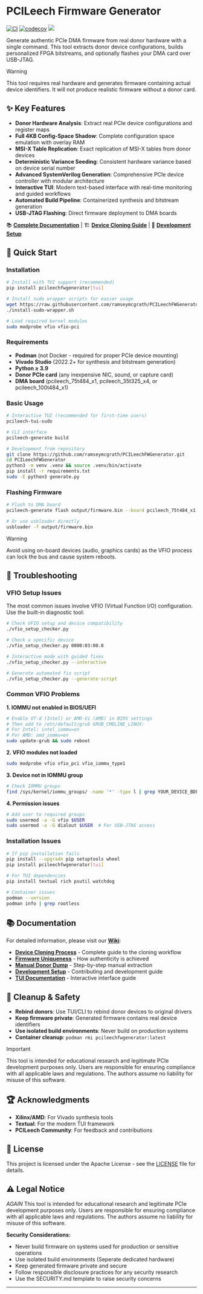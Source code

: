 # PCILeech Firmware Generator

[![CI](https://github.com/ramseymcgrath/PCILeechFWGenerator/workflows/CI/badge.svg)](https://github.com/ramseymcgrath/PCILeechFWGenerator/actions)
[![codecov](https://codecov.io/gh/ramseymcgrath/PCILeechFWGenerator/branch/main/graph/badge.svg)](https://codecov.io/gh/ramseymcgrath/PCILeechFWGenerator)
![](https://dcbadge.limes.pink/api/shield/429866199833247744)

Generate authentic PCIe DMA firmware from real donor hardware with a single command. This tool extracts donor device configurations, builds personalized FPGA bitstreams, and optionally flashes your DMA card over USB-JTAG.

> [!WARNING]
> This tool requires real hardware and generates firmware containing actual device identifiers. It will not produce realistic firmware without a donor card.

## ✨ Key Features

- **Donor Hardware Analysis**: Extract real PCIe device configurations and register maps
- **Full 4KB Config-Space Shadow**: Complete configuration space emulation with overlay RAM
- **MSI-X Table Replication**: Exact replication of MSI-X tables from donor devices
- **Deterministic Variance Seeding**: Consistent hardware variance based on device serial number
- **Advanced SystemVerilog Generation**: Comprehensive PCIe device controller with modular architecture
- **Interactive TUI**: Modern text-based interface with real-time monitoring and guided workflows
- **Automated Build Pipeline**: Containerized synthesis and bitstream generation
- **USB-JTAG Flashing**: Direct firmware deployment to DMA boards

📚 **[Complete Documentation](../../wiki)** | 🏗️ **[Device Cloning Guide](../../wiki/device-cloning)** | 🔧 **[Development Setup](../../wiki/development)**

## 🚀 Quick Start

### Installation

```bash
# Install with TUI support (recommended)
pip install pcileechfwgenerator[tui]

# Install sudo wrapper scripts for easier usage
wget https://raw.githubusercontent.com/ramseymcgrath/PCILeechFWGenerator/refs/heads/main/install-sudo-wrapper.sh
./install-sudo-wrapper.sh

# Load required kernel modules
sudo modprobe vfio vfio-pci
```

### Requirements

- **Podman** (not Docker - required for proper PCIe device mounting)
- **Vivado Studio** (2022.2+ for synthesis and bitstream generation)
- **Python ≥ 3.9**
- **Donor PCIe card** (any inexpensive NIC, sound, or capture card)
- **DMA board** (pcileech_75t484_x1, pcileech_35t325_x4, or pcileech_100t484_x1)

### Basic Usage

```bash
# Interactive TUI (recommended for first-time users)
pcileech-tui-sudo

# CLI interface
pcileech-generate build

# Development from repository
git clone https://github.com/ramseymcgrath/PCILeechFWGenerator.git
cd PCILeechFWGenerator
python3 -m venv .venv && source .venv/bin/activate
pip install -r requirements.txt
sudo -E python3 generate.py
```

### Flashing Firmware

```bash
# Flash to DMA board
pcileech-generate flash output/firmware.bin --board pcileech_75t484_x1

# Or use usbloader directly
usbloader -f output/firmware.bin
```

> [!WARNING]
> Avoid using on-board devices (audio, graphics cards) as the VFIO process can lock the bus and cause system reboots.

## 🔧 Troubleshooting

### VFIO Setup Issues

The most common issues involve VFIO (Virtual Function I/O) configuration. Use the built-in diagnostic tool:

```bash
# Check VFIO setup and device compatibility
./vfio_setup_checker.py

# Check a specific device
./vfio_setup_checker.py 0000:03:00.0

# Interactive mode with guided fixes
./vfio_setup_checker.py --interactive

# Generate automated fix script
./vfio_setup_checker.py --generate-script
```

### Common VFIO Problems

**1. IOMMU not enabled in BIOS/UEFI**
```bash
# Enable VT-d (Intel) or AMD-Vi (AMD) in BIOS settings
# Then add to /etc/default/grub GRUB_CMDLINE_LINUX:
# For Intel: intel_iommu=on
# For AMD: amd_iommu=on
sudo update-grub && sudo reboot
```

**2. VFIO modules not loaded**
```bash
sudo modprobe vfio vfio_pci vfio_iommu_type1
```

**3. Device not in IOMMU group**
```bash
# Check IOMMU groups
find /sys/kernel/iommu_groups/ -name '*' -type l | grep YOUR_DEVICE_BDF
```

**4. Permission issues**
```bash
# Add user to required groups
sudo usermod -a -G vfio $USER
sudo usermod -a -G dialout $USER  # For USB-JTAG access
```

### Installation Issues

```bash
# If pip installation fails
pip install --upgrade pip setuptools wheel
pip install pcileechfwgenerator[tui]

# For TUI dependencies
pip install textual rich psutil watchdog

# Container issues
podman --version
podman info | grep rootless
```

## 📚 Documentation

For detailed information, please visit our **[Wiki](../../wiki)**:

- **[Device Cloning Process](../../wiki/device-cloning)** - Complete guide to the cloning workflow
- **[Firmware Uniqueness](../../wiki/firmware-uniqueness)** - How authenticity is achieved
- **[Manual Donor Dump](../../wiki/manual-donor-dump)** - Step-by-step manual extraction
- **[Development Setup](../../wiki/development)** - Contributing and development guide
- **[TUI Documentation](docs/TUI_README.md)** - Interactive interface guide

## 🧹 Cleanup & Safety

- **Rebind donors**: Use TUI/CLI to rebind donor devices to original drivers
- **Keep firmware private**: Generated firmware contains real device identifiers
- **Use isolated build environments**: Never build on production systems
- **Container cleanup**: `podman rmi pcileechfwgenerator:latest`

> [!IMPORTANT]
> This tool is intended for educational research and legitimate PCIe development purposes only. Users are responsible for ensuring compliance with all applicable laws and regulations. The authors assume no liability for misuse of this software.

## 🏆 Acknowledgments

- **Xilinx/AMD**: For Vivado synthesis tools
- **Textual**: For the modern TUI framework
- **PCILeech Community**: For feedback and contributions

## 📄 License

This project is licensed under the Apache License - see the [LICENSE](LICENSE) file for details.

## ⚠️ Legal Notice

*AGAIN* This tool is intended for educational research and legitimate PCIe development purposes only. Users are responsible for ensuring compliance with all applicable laws and regulations. The authors assume no liability for misuse of this software.

**Security Considerations:**

- Never build firmware on systems used for production or sensitive operations
- Use isolated build environments (Seperate dedicated hardware)
- Keep generated firmware private and secure
- Follow responsible disclosure practices for any security research
- Use the SECURITY.md template to raise security concerns

---
